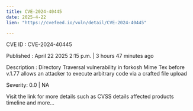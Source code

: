 ```yaml
---
title: CVE-2024-40445
date: 2025-4-22
lien: "https://cvefeed.io/vuln/detail/CVE-2024-40445"

---
```


CVE ID : CVE-2024-40445

Published :  April 22
2025
2:15 p.m. | 3 hours
47 minutes ago

Description : Directory Traversal vulnerability in forkosh Mime Tex before v.1.77 allows an attacker to execute arbitrary code via a crafted file upload

Severity: 0.0 | NA

Visit the link for more details
such as CVSS details
affected products
timeline
and more...
